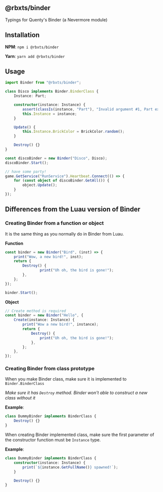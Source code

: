 ## @rbxts/binder

Typings for Quenty's Binder (a Nevermore module)

## Installation

**NPM**:
`npm i @rbxts/binder`

**Yarn**:
`yarn add @rbxts/binder`

## Usage

```ts
import Binder from "@rbxts/binder";

class Disco implements Binder.BinderClass {
	Instance: Part;

	constructor(instance: Instance) {
		assert(classIs(instance, "Part"), "Invalid argument #1, Part expected");
		this.Instance = instance;
	}

	Update() {
		this.Instance.BrickColor = BrickColor.random();
	}

	Destroy() {}
}

const discoBinder = new Binder("Disco", Disco);
discoBinder.Start();

// have some party!
game.GetService("RunService").Heartbeat.Connect(() => {
	for (const object of discoBinder.GetAll()) {
		object.Update();
	}
});
```

## Differences from the Luau version of Binder

### Creating Binder from a function or object

It is the same thing as you normally do in Binder from Luau.

**Function**
```ts
const binder = new Binder("Bird", (inst) => {
	print("Wow, a new bird!", inst);
	return {
   		Destroy() {
     			print("Uh oh, the bird is gone!");
   		},
 	};
});

binder.Start();
```

**Object**
```ts
// Create method is required
const binder = new Binder("Hello", {
	Create(instance: Instance) {
        print("Wow a new bird!", instance);
        return {
            Destroy() {
                print("Uh oh, the bird is gone!");
            },
        };
  	},
});
```

### Creating Binder from class prototype

When you make Binder class, make sure it is implemented to `Binder.BinderClass`

*Make sure it has `Destroy` method. Binder won't able to construct a new class without it*

**Example**:
```ts
class DummyBinder implements BinderClass {
	Destroy() {}
}
```

When creating Binder implemented class, make sure the first parameter
of the constructor function must be `Instance` type.

**Example**:
```ts
class DummyBinder implements BinderClass {
	constructor(instance: Instance) {
		print(`${instance.GetFullName()} spawned!`);
	}

	Destroy() {}
}
```
